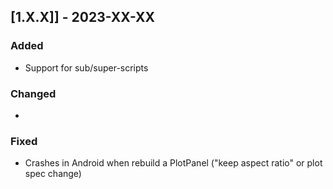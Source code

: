 ## [1.X.X]] - 2023-XX-XX

### Added

- Support for sub/super-scripts 


### Changed

-


### Fixed

- Crashes in Android when rebuild a PlotPanel ("keep aspect ratio" or plot spec change)
